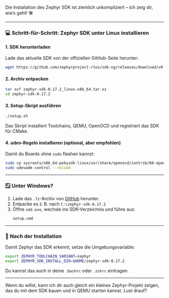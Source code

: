 Die Installation des Zephyr SDK ist ziemlich unkompliziert – ich zeig dir, wie’s geht! 🛠️

---

### 💻 Schritt-für-Schritt: Zephyr SDK unter Linux installieren

#### 1. **SDK herunterladen**
Lade das aktuelle SDK von der offiziellen GitHub-Seite herunter:
```bash
wget https://github.com/zephyrproject-rtos/sdk-ng/releases/download/v0.17.2/zephyr-sdk-0.17.2_linux-x86_64.tar.xz
```

#### 2. **Archiv entpacken**
```bash
tar xvf zephyr-sdk-0.17.2_linux-x86_64.tar.xz
cd zephyr-sdk-0.17.2
```

#### 3. **Setup-Skript ausführen**
```bash
./setup.sh
```
Das Skript installiert Toolchains, QEMU, OpenOCD und registriert das SDK für CMake.

#### 4. **udev-Regeln installieren (optional, aber empfohlen)**
Damit du Boards ohne `sudo` flashen kannst:
```bash
sudo cp sysroots/x86_64-pokysdk-linux/usr/share/openocd/contrib/60-openocd.rules /etc/udev/rules.d
sudo udevadm control --reload
```

---

### 🪟 Unter Windows?

1. Lade das `.7z`-Archiv von [GitHub](https://github.com/zephyrproject-rtos/sdk-ng/releases) herunter.
2. Entpacke es z. B. nach `C:\zephyr-sdk-0.17.2`
3. Öffne `cmd.exe`, wechsle ins SDK-Verzeichnis und führe aus:
   ```cmd
   setup.cmd
   ```

---

### 🧭 Nach der Installation

Damit Zephyr das SDK erkennt, setze die Umgebungsvariable:
```bash
export ZEPHYR_TOOLCHAIN_VARIANT=zephyr
export ZEPHYR_SDK_INSTALL_DIR=$HOME/zephyr-sdk-0.17.2
```
Du kannst das auch in deine `.bashrc` oder `.zshrc` eintragen.

---

Wenn du willst, kann ich dir auch gleich ein kleines Zephyr-Projekt zeigen, das du mit dem SDK bauen und in QEMU starten kannst. Lust drauf?
